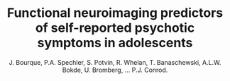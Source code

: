 ---
author: J. Bourque, P.A. Spechler, S. Potvin, R. Whelan, T. Banaschewski, A.L.W. Bokde, U. Bromberg, ... P.J. Conrod.
title: Functional neuroimaging predictors of self-reported psychotic symptoms in adolescents
journal: American Journal of Psychiatry
year: 2017
type: article
doi: 10.1176/appi.ajp.2017.16080897
volume: 174
number: 6
---